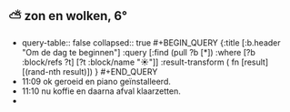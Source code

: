 ## ⛅ zon en wolken, 6°
- query-table:: false
  collapsed:: true
  #+BEGIN_QUERY 
  {:title [:b.header "Om de dag te beginnen"]
   :query [:find (pull ?b [*])
     :where 
       [?b :block/refs ?t]
       [?t :block/name "☀️"]]
   :result-transform ( fn [result] [(rand-nth result)])
  }
  #+END_QUERY
- 11:09 ok geroeid en piano geïnstalleerd.
- 11:10 nu koffie en daarna afval klaarzetten.
-